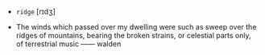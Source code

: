 - `ridge` [rɪdʒ]



-  The winds which passed over my dwelling were such as sweep over the ridges of mountains, bearing the broken strains, or celestial parts only, of terrestrial music —— walden